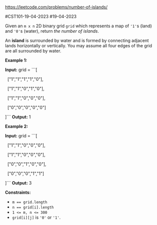 https://leetcode.com/problems/number-of-islands/

#CST101-19-04-2023
#19-04-2023 

Given an `m x n` 2D binary grid `grid` which represents a map of `'1'`s (land) and `'0'`s (water), return _the number of islands_.

An **island** is surrounded by water and is formed by connecting adjacent lands horizontally or vertically. You may assume all four edges of the grid are all surrounded by water.

**Example 1:**

**Input:** grid = ```[

  ["1","1","1","1","0"],

  ["1","1","0","1","0"],

  ["1","1","0","0","0"],

  ["0","0","0","0","0"]

]```
**Output:** 1

**Example 2:**

**Input:** grid = ```[

  ["1","1","0","0","0"],

  ["1","1","0","0","0"],

  ["0","0","1","0","0"],

  ["0","0","0","1","1"]

]```
**Output:** 3

**Constraints:**

-   `m == grid.length`
-   `n == grid[i].length`
-   `1 <= m, n <= 300`
-   `grid[i][j]` is `'0'` or `'1'`.